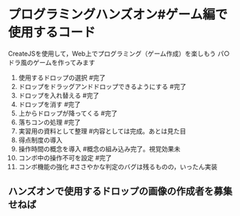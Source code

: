 # プログラミングハンズオン#ゲーム編で使用するコード
CreateJSを使用して，Web上でプログラミング（ゲーム作成）を楽しもう
パ○ドラ風のゲームを作ってみます

1. 使用するドロップの選択 #完了
2. ドロップをドラッグアンドドロップできるようにする #完了
3. ドロップを入れ替える #完了
4. ドロップを消す #完了
5. 上からドロップが降ってくる #完了
6. 落ちコンの処理 #完了
7. 実習用の資料として整理 #内容としては完成。あとは見た目
8. 得点制度の導入
9. 操作時間の概念を導入 #概念の組み込み完了。視覚効果未
10. コンボ中の操作不可を設定 #完了
11. コンボ機能の強化 #ささやかな判定のバグは残るものの，いったん実装

## ハンズオンで使用するドロップの画像の作成者を募集せねば
